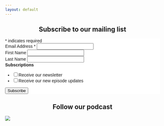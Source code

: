 ```yaml
---
layout: default
---
```


<div id='buzzsprout-large-player-699187'></div><script type='text/javascript' charset='utf-8' src='https://www.buzzsprout.com/699187.js?container_id=buzzsprout-large-player-699187&player=large'></script>

<center>
  <h2>Subscribe to our mailing list</h2>
</center>

<!-- Begin Mailchimp Signup Form -->
<link href="//cdn-images.mailchimp.com/embedcode/classic-10_7.css" rel="stylesheet" type="text/css">
<style type="text/css">
	#mc_embed_signup{background:#fff; clear:left; font:14px Helvetica,Arial,sans-serif; }
	/* Add your own Mailchimp form style overrides in your site stylesheet or in this style block.
	   We recommend moving this block and the preceding CSS link to the HEAD of your HTML file. */
</style>
<div id="mc_embed_signup">
<form action="https://asiamatterspod.us17.list-manage.com/subscribe/post?u=9334f61df3eb13da1f746e458&amp;id=5a6b1e8bde" method="post" id="mc-embedded-subscribe-form" name="mc-embedded-subscribe-form" class="validate" target="_blank" novalidate>
    <div id="mc_embed_signup_scroll">
	
<div class="indicates-required"><span class="asterisk">*</span> indicates required</div>
<div class="mc-field-group">
	<label for="mce-EMAIL">Email Address  <span class="asterisk">*</span>
</label>
	<input type="email" value="" name="EMAIL" class="required email" id="mce-EMAIL">
</div>
<div class="mc-field-group">
	<label for="mce-FNAME">First Name </label>
	<input type="text" value="" name="FNAME" class="" id="mce-FNAME">
</div>
<div class="mc-field-group">
	<label for="mce-LNAME">Last Name </label>
	<input type="text" value="" name="LNAME" class="" id="mce-LNAME">
</div>
<div class="mc-field-group input-group">
    <strong>Subscriptions </strong>
    <ul><li><input type="checkbox" value="1" name="group[124834][1]" id="mce-group[124834]-124834-0"><label for="mce-group[124834]-124834-0">Receive our newsletter</label></li>
<li><input type="checkbox" value="2" name="group[124834][2]" id="mce-group[124834]-124834-1"><label for="mce-group[124834]-124834-1">Receive our new episode updates</label></li>
</ul>
</div>
	<div id="mce-responses" class="clear">
		<div class="response" id="mce-error-response" style="display:none"></div>
		<div class="response" id="mce-success-response" style="display:none"></div>
	</div>    <!-- real people should not fill this in and expect good things - do not remove this or risk form bot signups-->
    <div style="position: absolute; left: -5000px;" aria-hidden="true"><input type="text" name="b_9334f61df3eb13da1f746e458_5a6b1e8bde" tabindex="-1" value=""></div>
    <div class="clear"><input type="submit" value="Subscribe" name="subscribe" id="mc-embedded-subscribe" class="button"></div>
    </div>
</form>
</div>
<script type='text/javascript' src='//s3.amazonaws.com/downloads.mailchimp.com/js/mc-validate.js'></script><script type='text/javascript'>(function($) {window.fnames = new Array(); window.ftypes = new Array();fnames[0]='EMAIL';ftypes[0]='email';fnames[1]='FNAME';ftypes[1]='text';fnames[2]='LNAME';ftypes[2]='text';fnames[3]='ADDRESS';ftypes[3]='address';fnames[5]='BIRTHDAY';ftypes[5]='birthday';}(jQuery));var $mcj = jQuery.noConflict(true);</script>
<!--End mc_embed_signup-->

<center>
  <h2>Follow our podcast</h2>
</center>

<script src="https://apps.elfsight.com/p/platform.js" defer></script>
<div class="elfsight-app-db0cc838-7705-44ee-9567-43b04c96dbbc"></div>

<a href="http://eepurl.com/hbboyz"> 
  <img src="http://www.YOURWEBSITE.com/YOURGRAPHIC.png"> 
 </a> 


